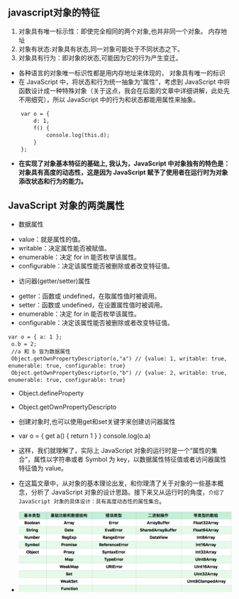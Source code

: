 ## javascript对象的特征
1. 对象具有唯一标示性：即使完全相同的两个对象,也并非同一个对象。 内存地址
2. 对象有状态:对象具有状态,同一对象可能处于不同状态之下。
3. 对象具有行为：即对象的状态,可能因为它的行为产生变迁。
* 各种语言的对象唯一标识性都是用内存地址来体现的， 对象具有唯一的标识
* 在 JavaScript 中，将状态和行为统一抽象为“属性”，考虑到 JavaScript 中将函数设计成一种特殊对象（关于这点，我会在后面的文章中详细讲解，此处先不用细究），所以 JavaScript 中的行为和状态都能用属性来抽象。
  
```
    var o = { 
        d: 1,
        f() {
            console.log(this.d);
        }    
    };

```
* <strong>在实现了对象基本特征的基础上, 我认为，JavaScript 中对象独有的特色是：对象具有高度的动态性，这是因为 JavaScript 赋予了使用者在运行时为对象添改状态和行为的能力。</strong>

## JavaScript 对象的两类属性
* 数据属性
<ul>
<li>value：就是属性的值。</li>
<li>writable：决定属性能否被赋值。</li>
<li>enumerable：决定 for in 能否枚举该属性。</li>
<li>configurable：决定该属性能否被删除或者改变特征值。</li>
</ul>

* 访问器(getter/setter)属性
<ul>
<li>getter：函数或 undefined，在取属性值时被调用。</li>
<li>setter：函数或 undefined，在设置属性值时被调用。</li>
<li>enumerable：决定 for in 能否枚举该属性。</li>
<li>configurable：决定该属性能否被删除或者改变特征值。</li>
</ul>



   ```
   var o = { a: 1 };
    o.b = 2;
    //a 和 b 皆为数据属性
    Object.getOwnPropertyDescriptor(o,"a") // {value: 1, writable: true, enumerable: true, configurable: true}
    Object.getOwnPropertyDescriptor(o,"b") // {value: 2, writable: true, enumerable: true, configurable: true}

   ```
  
  * Object.defineProperty
  * Object.getOwnPropertyDescripto
  * 创建对象时,也可以使用get和set关键字来创建访问器属性
  *  var o = { get a() { return 1 } }  console.log(o.a) 
  *  <p>这样，我们就理解了，实际上 JavaScript 对象的运行时是一个“属性的集合”，属性以字符串或者 Symbol 为 key，以数据属性特征值或者访问器属性特征值为 value。</p>


   * 在这篇文章中，从对象的基本理论出发，和你理清了关于对象的一些基本概念，分析了 JavaScript 对象的设计思路。接下来又从运行时的角度，``` 介绍了 JavaScript 对象的具体设计：具有高度动态性的属性集合 ```。



* ![](https://raw.githubusercontent.com/1391020381/Web-Foundation/master/articles/%E9%87%8D%E5%AD%A6%E5%89%8D%E7%AB%AF/img/%E5%86%85%E7%BD%AE%E5%AF%B9%E8%B1%A1%E5%8E%9F%E7%94%9F%E5%AF%B9%E8%B1%A1.png)
